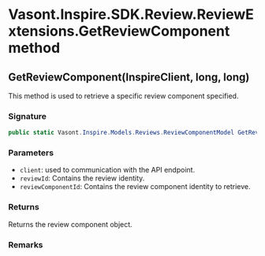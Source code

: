 # Vasont.Inspire.SDK.Review.ReviewExtensions.GetReviewComponent method
## GetReviewComponent(InspireClient, long, long)
This method is used to retrieve a specific review component specified.

### Signature
```csharp
public static Vasont.Inspire.Models.Reviews.ReviewComponentModel GetReviewComponent(InspireClient client, long reviewId, long reviewComponentId)
```
### Parameters
- `client`: used to communication with the API endpoint.
- `reviewId`: Contains the review identity.
- `reviewComponentId`: Contains the review component identity to retrieve.

### Returns
Returns the review component  object.
### Remarks

